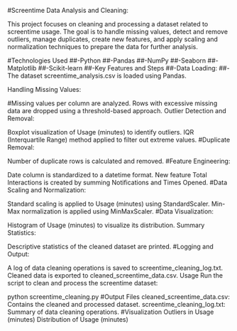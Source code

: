 #Screentime Data Analysis and Cleaning:

This project focuses on cleaning and processing a dataset related to screentime usage. The goal is to handle missing values, detect and remove outliers, manage duplicates, create new features, and apply scaling and normalization techniques to prepare the data for further analysis.

#Technologies Used
##-Python
##-Pandas
##-NumPy
##-Seaborn
##-Matplotlib
##-Scikit-learn
##-Key Features and Steps
##-Data Loading:
##-The dataset screentime_analysis.csv is loaded using Pandas.

Handling Missing Values:

#Missing values per column are analyzed.
Rows with excessive missing data are dropped using a threshold-based approach.
Outlier Detection and Removal:

Boxplot visualization of Usage (minutes) to identify outliers.
IQR (Interquartile Range) method applied to filter out extreme values.
#Duplicate Removal:

Number of duplicate rows is calculated and removed.
#Feature Engineering:

Date column is standardized to a datetime format.
New feature Total Interactions is created by summing Notifications and Times Opened.
#Data Scaling and Normalization:

Standard scaling is applied to Usage (minutes) using StandardScaler.
Min-Max normalization is applied using MinMaxScaler.
#Data Visualization:

Histogram of Usage (minutes) to visualize its distribution.
Summary Statistics:

Descriptive statistics of the cleaned dataset are printed.
#Logging and Output:

A log of data cleaning operations is saved to screentime_cleaning_log.txt.
Cleaned data is exported to cleaned_screentime_data.csv.
Usage
Run the script to clean and process the screentime dataset:

python screentime_cleaning.py
#Output Files
cleaned_screentime_data.csv: Contains the cleaned and processed dataset.
screentime_cleaning_log.txt: Summary of data cleaning operations.
#Visualization
Outliers in Usage (minutes)
Distribution of Usage (minutes)


